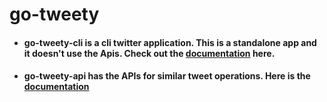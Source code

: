 # go-tweety
  *  #### go-tweety-cli is a cli twitter application. This is a standalone app and it doesn't use the Apis. Check out the [documentation](https://github.com/arunsri7/go-tweety/tree/master/go-tweety-cli) here.
  
  *  #### go-tweety-api has the APIs for similar tweet operations. Here is the [documentation](https://github.com/arunsri7/go-tweety/tree/master/go-tweety-apis)
